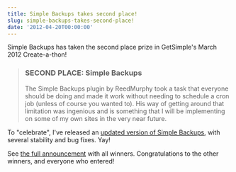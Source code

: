 ```yaml
---
title: Simple Backups takes second place!
slug: simple-backups-takes-second-place!
date: '2012-04-20T00:00:00'
---
```


<p>Simple Backups has taken the second place prize in GetSimple's March 2012 Create-a-thon!</p>

<!--more-->

<blockquote>
<h3>SECOND PLACE: Simple Backups</h3>
<p>The Simple Backups plugin by ReedMurphy took a task that everyone should be doing and made it work without needing to schedule a cron job (unless of course you wanted to). His way of getting around that limitation was ingenious and is something that I will be implementing on some of my own sites in the very near future.</p>
</blockquote>

<p>To "celebrate", I've released an <a href="http://get-simple.info/extend/plugin/simple-backups/394/">updated version of Simple Backups</a>, with several stability and bug fixes. Yay! <!-- I've also embedded some very silly javascript in my website, for "the lolz". But, if you're reading this, you've probably already noticed. --></p>

<p>See <a href="http://get-simple.info/blog/2012/04/march-create-a-thon-winners-announced/">the full announcement</a> with all winners. Congratulations to the other winners, and everyone who entered!</p>
